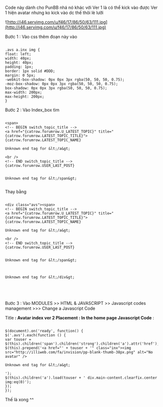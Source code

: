 Code này dành cho PunBB nhá
nó khác với Ver 1 là có thể kick vào được
Ver 1 hiện avatar nhưng ko kick vào dc
thế thôi lè lưỡi

![http://i46.servimg.com/u/f46/17/86/50/63/111.jpg](http://i46.servimg.com/u/f46/17/86/50/63/111.jpg)

Bước 1 : Vào css thêm đoạn này vào

```

.avs a.inx img {
float: left;
width: 40px;
height: 40px;
padding: 1px;
border: 1px solid #DDD;
margin: 0 5px;
-webkit-box-shadow: 0px 0px 3px rgba(50, 50, 50, 0.75);
-moz-box-shadow: 0px 0px 3px rgba(50, 50, 50, 0.75);
box-shadow: 0px 0px 3px rgba(50, 50, 50, 0.75);
max-width: 200px;
max-height: 200px;
}
```


Bước 2 : Vào Index\_box tìm

```

<span>
<!-- BEGIN switch_topic_title -->
<a href="{catrow.forumrow.U_LATEST_TOPIC}" title="{catrow.forumrow.LATEST_TOPIC_TITLE}">{catrow.forumrow.LATEST_TOPIC_NAME}

Unknown end tag for &lt;/a&gt;

<br />
<!-- END switch_topic_title -->
{catrow.forumrow.USER_LAST_POST}


Unknown end tag for &lt;/span&gt;


```



Thay bằng


```

<div class="avs"><span>
<!-- BEGIN switch_topic_title -->
<a href="{catrow.forumrow.U_LATEST_TOPIC}" title="{catrow.forumrow.LATEST_TOPIC_TITLE}">{catrow.forumrow.LATEST_TOPIC_NAME}

Unknown end tag for &lt;/a&gt;

<br />
<!-- END switch_topic_title -->
{catrow.forumrow.USER_LAST_POST}


Unknown end tag for &lt;/span&gt;



Unknown end tag for &lt;/div&gt;





```
Bước 3 : Vào MODULES >> HTML & JAVASCRIPT >> Javascript codes management >>> Change a Javascript Code


Title **: Avatar index ver 2
Placement : In the home page
Javascript Code** :

```

$(document).on('ready', function() {
$('.avs').each(function () {
var touser = $(this).children('span').children('strong').children('a').attr('href');
$(this).prepend('<a href="' + touser + '" class="inx"><img src="http://illiweb.com/fa/invision/pp-blank-thumb-38px.png" alt="No avatar" />

Unknown end tag for &lt;/a&gt;

');
$(this).children('a').load(touser + ' div.main-content.clearfix.center img:eq(0)');
});
});

```

Thế là xong ^^